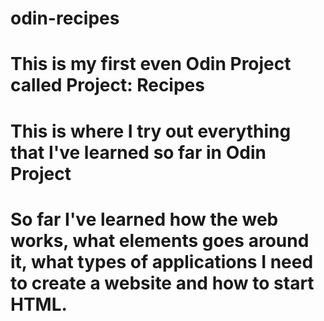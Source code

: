 # odin-recipes

# This is my first even Odin Project called Project: Recipes

# This is where I try out everything that I've learned so far in Odin Project

# So far I've learned how the web works, what elements goes around it, what types of applications I need to create a website and how to start HTML.